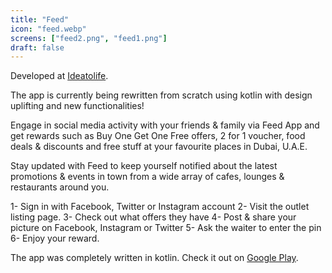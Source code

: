 ```yaml
---
title: "Feed"
icon: "feed.webp"
screens: ["feed2.png", "feed1.png"]
draft: false
---
```


Developed at [Ideatolife](https://www.ideatolife.me/).

The app is currently being rewritten from scratch using kotlin with design uplifting and new functionalities!

Engage in social media activity with your friends & family via Feed App and get rewards such as Buy One Get One Free offers, 2 for 1 voucher, food deals & discounts and free stuff at your favourite places in Dubai, U.A.E.

Stay updated with Feed to keep yourself notified about the latest promotions & events in town from a wide array of cafes, lounges & restaurants around you.

1- Sign in with Facebook, Twitter or Instagram account
2- Visit the outlet listing page.
3- Check out what offers they have
4- Post & share your picture on Facebook, Instagram or Twitter
5- Ask the waiter to enter the pin
6- Enjoy your reward.

The app was completely written in kotlin.
Check it out on [Google Play](https://play.google.com/store/apps/details?id=com.feedapp.android).
